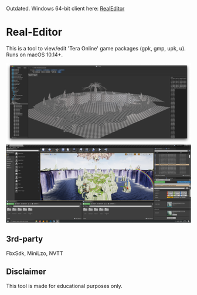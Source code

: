 Outdated. Windows 64-bit client here: [RealEditor](https://github.com/VenoMKO/RealEditor)

# Real-Editor
This is a tool to view/edit 'Tera Online' game packages (gpk, gmp, upk, u). Runs on macOS 10.14+.

![ScreenShot1](gitresources/ATW_screenshot_1.png)
![ScreenShot2](gitresources/ATW_screenshot_2.png)

3rd-party
-
FbxSdk, MiniLzo, NVTT

Disclaimer
-
This tool is made for educational purposes only.
